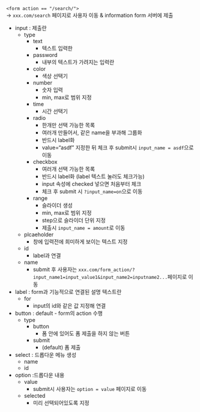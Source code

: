 `<form action == "/search/">`  
→ `xxx.com/search` 페이지로 사용자 이동 & information form 서버에 제출

- input : 제출란
	- type
		- text
			- 텍스트 입력한
		- password
			- 내부의 텍스트가 가려지는 입력란
		- color
			- 색상 선택기
		- number
			- 숫자 입력
			- min, max로 범위 지정
		- time
			- 시간 선택기
		- radio
			- 한개만 선택 가능한 목록
			- 여러개 만들어서, 같은 name을 부과해 그룹화
			- 반드시 label화
			- value=“asdf” 지정한 뒤 체크 후 submit시 `input_name = asdf`으로 이동
		- checkbox
			- 여러개 선택 가능한 목록
			- 반드시 label화 (label 텍스트 눌러도 체크가능)
			- input 속성에 checked 넣으면 처음부터 체크
			- 체크 후 submit 시 `?input_name=on`으로 이동
		-  range
			- 슬라이더 생성
			- min, max로 범위 지정
			- step으로 슬라이더 단위 지정
			- 제출시 `input_name = amount`로 이동
	- plcaeholder
		- 창에 입력전에 희미하게 보이는 텍스트 지정
	- id
		- label과 연결
	- name
		- submit 후 사용자는 `xxx.com/form_action/?input_name1=input_value1&input_name2=inputname2...`페이지로 이동 
- label : form과 기능적으로 연결된 설명 텍스트란
	- for
		- input의 id와 같은 값 지정해 연결
- button : default - form의 action 수행
	- type
		- button 
			- 폼 안에 있어도 폼 제출을 하지 않는 버튼
		- submit
			- (default) 폼 제출
- select : 드롭다운 메뉴 생성
	- name
	- id
- option :드롭다운 내용
	- value
		- submit시 사용자는 `option = value` 페이지로 이동
	- selected
		- 미리 선택되어있도록 지정



